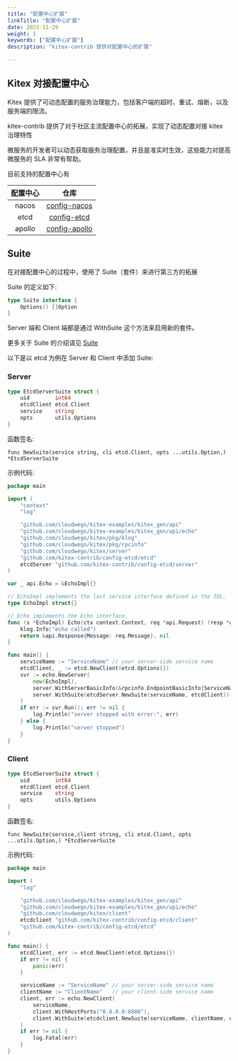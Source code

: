```yaml
---
title: "配置中心扩展"
linkTitle: "配置中心扩展"
date: 2023-11-29
weight: 1
keywords: ["配置中心扩展"]
description: "kitex-contrib 提供对配置中心的扩展"

---
```


## Kitex 对接配置中心

Kitex 提供了可动态配置的服务治理能力，包括客户端的超时、重试、熔断，以及服务端的限流。

kitex-contrib 提供了对于社区主流配置中心的拓展，实现了动态配置对接 kitex 治理特性

微服务的开发者可以动态获取服务治理配置，并且是准实时生效，这些能力对提高微服务的 SLA 非常有帮助。

目前支持的配置中心有

|  配置中心  |                               仓库                                |
|:------:|:---------------------------------------------------------------:|
| nacos  |  [config-nacos](https://github.com/kitex-contrib/config-nacos)  |
|  etcd  |   [config-etcd](https://github.com/kitex-contrib/config-etcd)   |
| apollo | [config-apollo](https://github.com/kitex-contrib/config-apollo) |

## Suite

在对接配置中心的过程中，使用了 Suite（套件）来进行第三方的拓展

Suite 的定义如下:
```go
type Suite interface {
    Options() []Option
}
```
Server 端和 Client 端都是通过 WithSuite 这个方法来启用新的套件。

更多关于 Suite 的介绍请见 [Suite](../../framework-exten/suite.md)

以下是以 etcd 为例在 Server 和 Client 中添加 Suite:

### Server
```go
type EtcdServerSuite struct {
    uid        int64
    etcdClient etcd.Client
    service    string
    opts       utils.Options
}
```

函数签名:

`func NewSuite(service string, cli etcd.Client, opts ...utils.Option,) *EtcdServerSuite`

示例代码:

```go
package main

import (
	"context"
	"log"

	"github.com/cloudwego/kitex-examples/kitex_gen/api"
	"github.com/cloudwego/kitex-examples/kitex_gen/api/echo"
	"github.com/cloudwego/kitex/pkg/klog"
	"github.com/cloudwego/kitex/pkg/rpcinfo"
	"github.com/cloudwego/kitex/server"
	"github.com/kitex-contrib/config-etcd/etcd"
	etcdServer "github.com/kitex-contrib/config-etcd/server"
)

var _ api.Echo = &EchoImpl{}

// EchoImpl implements the last service interface defined in the IDL.
type EchoImpl struct{}

// Echo implements the Echo interface.
func (s *EchoImpl) Echo(ctx context.Context, req *api.Request) (resp *api.Response, err error) {
	klog.Info("echo called")
	return &api.Response{Message: req.Message}, nil
}

func main() {
	serviceName := "ServiceName" // your server-side service name
	etcdClient, _ := etcd.NewClient(etcd.Options{})
	svr := echo.NewServer(
		new(EchoImpl),
		server.WithServerBasicInfo(&rpcinfo.EndpointBasicInfo{ServiceName: serviceName}),
		server.WithSuite(etcdServer.NewSuite(serviceName, etcdClient)),
	)
	if err := svr.Run(); err != nil {
		log.Println("server stopped with error:", err)
	} else {
		log.Println("server stopped")
	}
}
```

### Client

```go
type EtcdServerSuite struct {
    uid        int64
    etcdClient etcd.Client
    service    string
    opts       utils.Options
}
```

函数签名:

`func NewSuite(service,client string, cli etcd.Client, opts ...utils.Option,) *EtcdServerSuite`

示例代码:

```go
package main

import (
    "log"

    "github.com/cloudwego/kitex-examples/kitex_gen/api"
    "github.com/cloudwego/kitex-examples/kitex_gen/api/echo"
    "github.com/cloudwego/kitex/client"
    etcdclient "github.com/kitex-contrib/config-etcd/client"
    "github.com/kitex-contrib/config-etcd/etcd"
)

func main() {
    etcdClient, err := etcd.NewClient(etcd.Options{})
    if err != nil {
        panic(err)
    }

    serviceName := "ServiceName" // your server-side service name
    clientName := "ClientName"   // your client-side service name
    client, err := echo.NewClient(
        serviceName,
        client.WithHostPorts("0.0.0.0:8888"),
        client.WithSuite(etcdclient.NewSuite(serviceName, clientName, etcdClient)),
    )
    if err != nil {
        log.Fatal(err)
    }
}

```

